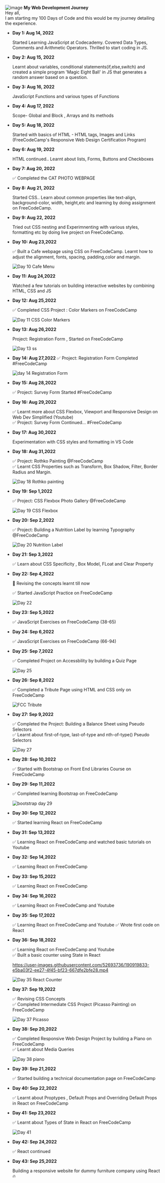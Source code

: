 ![image](https://user-images.githubusercontent.com/52693736/184680745-3add45be-dfe4-49a8-902d-dc23c3c68a47.png) 
<b>My Web Development Journey</b>  
Hey all,   
I am starting my 100 Days of Code and this would be my journey detailing the experience.    

<body>
<ul>
 
<li><b>Day 1: Aug 14, 2022</b>   
 
Started Learning JavaScript at Codecademy. Covered Data Types, Comments and Arithmetic Operators. Thrilled to start coding in JS. 

<li><b>Day 2: Aug 15, 2022</b>   
 
Learnt about variables, conditional statements(if,else,switch) and created a simple program 'Magic Eight Ball' in JS that generates a random answer based on a question.

<li><b>Day 3: Aug 16, 2022</b>   
 
JavaScript Functions and various types of Functions

<li><b>Day 4: Aug 17, 2022</b>   
 
Scope- Global and Block , Arrays and its methods

<li><b>Day 5: Aug 18, 2022</b> 
 
Started with basics of HTML - HTML tags, Images and Links (FreeCodeCamp's Responsive Web Design Certification Program)

<li><b>Day 6: Aug 19, 2022</b>  
 
HTML continued.. Learnt about lists, Forms, Buttons and Checkboxes

<li><b>Day 7: Aug 20, 2022</b>  
 
✅ Completed the CAT PHOTO WEBPAGE

<li><b>Day 8: Aug 21, 2022</b>  
 
Started CSS.. Learn about common properties like text-align, background-color, width, height,etc and learning by doing assignment on FreeCodeCamp.

<li><b>Day 9: Aug 22, 2022</b>  
 
Tried out CSS nesting and Experimnenting with various styles, formatting etc by doing live project on FreeCodeCamp.

<li><b>Day 10: Aug 23,2022</b>  
 
✅ Built a Cafe webpage using CSS on FreeCodeCamp. Learnt how to adjust the alignment, fonts, spacing, padding,color and margin.   

  ![Day 10 Cafe Menu](https://user-images.githubusercontent.com/52693736/186496103-f13bc308-aeae-4973-b598-05e2eee1460d.JPG)  

<li><b>Day 11: Aug 24,2022</b>  
 
Watched a few tutorials on building interactive websites by combining HTML, CSS and JS  
  
<li><b>Day 12: Aug 25,2022</b>  
 
✅ Completed CSS Project : Color Markers on FreeCodeCamp 
  
 ![Day 11 CSS Color Markers](https://user-images.githubusercontent.com/52693736/186496078-a4999744-1e47-45fb-9791-454fa8daebbe.JPG)   
 
 <li><b>Day 13: Aug 26,2022</b>   
  
Project: Registration Form , Started on FreeCodeCamp   
  
   
  ![Day 13 ss](https://user-images.githubusercontent.com/52693736/186950312-303bdad0-40b5-480d-9637-732a372613be.JPG)

<li><b>Day 14: Aug 27,2022</b>   
✅ Project: Registration Form Completed #FreeCodeCamp    


  ![day 14 Registration Form](https://user-images.githubusercontent.com/52693736/187039180-9b62a4c0-d403-47e4-9054-a5bedc7a5fe7.JPG)  


<li><b>Day 15: Aug 28,2022</b>    

✅ Project: Survey Form Started #FreeCodeCamp  


<li><b>Day 16: Aug 29,2022</b>     

✅ Learnt more about CSS Flexbox, Viewport and Responsive Design on Web Dev Simplified (Youtube)   
✅ Project: Survey Form Continued... #FreeCodeCamp   

 <li><b>Day 17: Aug 30,2022</b>   
 
Experimentation with CSS styles and formatting in VS Code 


 <li><b>Day 18: Aug 31,2022</b>   
 
 ✅ Project: Rothko Painting @FreeCodeCamp  
 ✅ Learnt CSS Properties such as Transform, Box Shadow, Filter, Border Radius and Margin.  
 
![Day 18 Rothko painting](https://user-images.githubusercontent.com/52693736/187740168-d99a21ff-07c9-47e4-b16b-4f8617c775da.JPG)  



 <li><b>Day 19: Sep 1,2022</b>    
 
 ✅ Project: CSS Flexbox Photo Gallery @FreeCodeCamp   
 
 
![Day 19 CSS Flexbox](https://user-images.githubusercontent.com/52693736/187971955-07093d43-4f54-4132-b916-4e46f3cada63.JPG)


 
 <li><b>Day 20: Sep 2,2022</b>    
 
 ✅ Project: Building a Nutrition Label by learning Typography @FreeCodeCamp   
 
  ![Day 20 Nutrition Label](https://user-images.githubusercontent.com/52693736/188208314-d1ade0d9-3609-47ba-ae5a-6547fa253223.JPG)

  
 <li><b>Day 21: Sep 3,2022</b>    
  
✅ Learn about CSS Specificity , Box Model, FLoat and Clear Property


  <li><b>Day 22: Sep 4,2022</b>      
  
   
🔄 Revising the concepts learnt till now  

✅ Started JavaScript Practice on FreeCodeCamp   

 
![Day 22](https://user-images.githubusercontent.com/52693736/188325804-8784cf9c-7fe9-49d0-8210-f3245fefd85c.png) 


   
   
   <li><b>Day 23: Sep 5,2022</b>      
  

✅ JavaScript Exercises on FreeCodeCamp  (38-65)



 
   <li><b>Day 24: Sep 6,2022</b>       
  

✅ JavaScript Exercises on FreeCodeCamp (66-94)



 <li><b>Day 25: Sep 7,2022</b>       
  

✅ Completed Project on Accessbility by building a Quiz Page

![Day 25](https://user-images.githubusercontent.com/52693736/188931966-d7e59b23-ee5e-42c2-ad4e-ab990e9b1a75.JPG)


<li><b>Day 26: Sep 8,2022</b>       
  

✅ Completed a Tribute Page using HTML and CSS only on FreeCodeCamp   
 
![FCC Tribute](https://user-images.githubusercontent.com/52693736/189184243-492ca97b-ecd0-4296-84e5-49a7a77aec7a.jpg)



 
<li><b>Day 27: Sep 9,2022</b>       
  

✅ Completed the Project: Building a Balance Sheet using Pseudo Selectors  
✅ Learnt about first-of-type, last-of-type and nth-of-type() Pseudo Selectors  

![Day 27](https://user-images.githubusercontent.com/52693736/189399333-280b60be-2d4d-49b8-aabf-9807c1c8bebc.JPG)


<li><b>Day 28: Sep 10,2022</b>       
  

✅ Started with Bootstrap on Front End Libraries Course on FreeCodeCamp



 
<li><b>Day 29: Sep 11,2022</b>       
  

✅ Completed learning Bootstrap on FreeCodeCamp 

![bootstrap day 29](https://user-images.githubusercontent.com/52693736/189540041-9d690fc2-d10b-44e2-9c94-af8832dbc098.JPG)


<li><b>Day 30: Sep 12,2022</b>       
  

✅ Started learning React on FreeCodeCamp 

<li><b>Day 31: Sep 13,2022</b>       
  

✅ Learning React on FreeCodeCamp and watched basic tutorials on Youtube 


<li><b>Day 32: Sep 14,2022</b>       
  

✅ Learning React on FreeCodeCamp 

<li><b>Day 33: Sep 15,2022</b>       
  

✅ Learning React on FreeCodeCamp 

<li><b>Day 34: Sep 16,2022</b>       
  

✅ Learning React on FreeCodeCamp and Youtube

<li><b>Day 35: Sep 17,2022</b>       
  

✅ Learning React on FreeCodeCamp and Youtube
✅ Wrote first code on React

<li><b>Day 36: Sep 18,2022</b>       
  

✅ Learning React on FreeCodeCamp and Youtube  
✅ Built a basic counter using State in React 


https://user-images.githubusercontent.com/52693736/190919833-e5ba03f2-ee27-4f45-bf23-667dfe2bfe28.mp4   


![Day 35 React Counter](https://user-images.githubusercontent.com/52693736/190919848-284eb562-0030-40ce-b8c3-fb3ddf7a3772.JPG)
  
  

<li><b>Day 37: Sep 19,2022</b>       
  
✅ Revising CSS Concepts   
✅ Completed Intermediate CSS Project (Picasso Painting) on FreeCodeCamp
 
![Day 37 Picasso](https://user-images.githubusercontent.com/52693736/191070768-a7b2a4a2-e857-4585-a0d4-2f124d74a37a.JPG)


<li><b>Day 38: Sep 20,2022</b>       
  
✅ Completed Responsive Web Design Project by building a Piano on FreeCodeCamp  
✅ Learnt about Media Queries

![Day 38 piano](https://user-images.githubusercontent.com/52693736/191316176-0bd983d9-7b70-422d-841b-7f3a5ff7cf41.JPG)


<li><b>Day 39: Sep 21,2022</b>       
  
✅ Started building a technical documentation page on FreeCodeCamp 

<li><b>Day 40: Sep 22,2022</b>       
  
✅  Learnt about Proptypes , Default Props and Overriding Default Props in React on FreeCodeCamp

<li><b>Day 41: Sep 23,2022</b>       
  
✅  Learnt about Types of State in React on FreeCodeCamp   

 ![Day 41](https://user-images.githubusercontent.com/52693736/192012762-bec78f8c-e527-40e3-8a6b-3325bad3df56.JPG)
 
 
 
  
  
 <li><b>Day 42: Sep 24,2022</b>       
  
✅  React continued   


 <li><b>Day 43: Sep 25,2022</b>        
  
Building a responsive website for dummy furniture company using React 🔥




</body>
